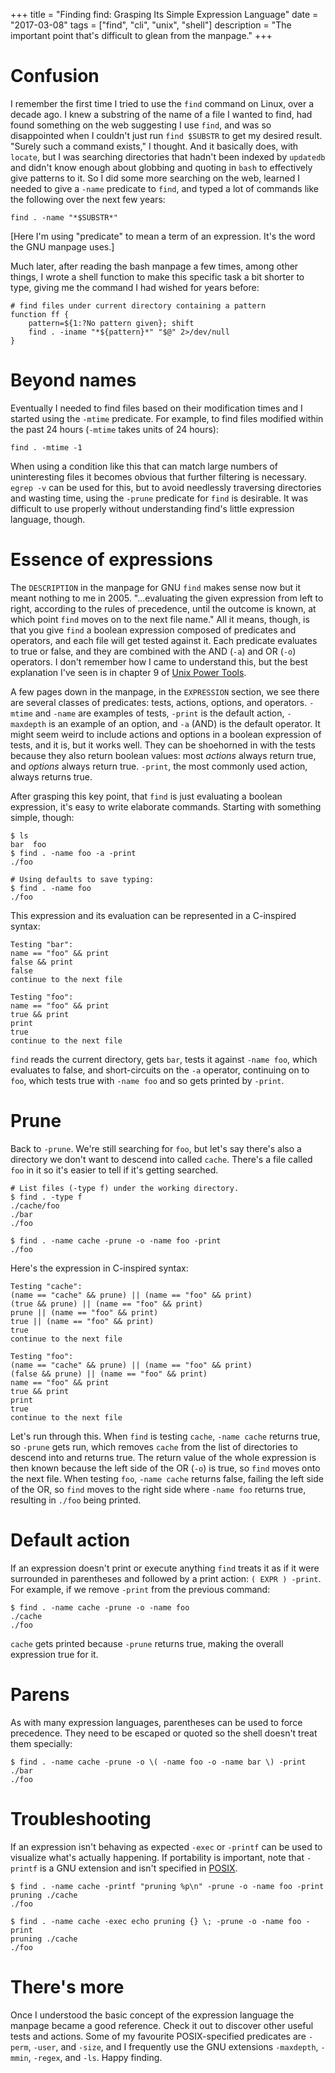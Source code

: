 +++
title = "Finding find: Grasping Its Simple Expression Language"
date = "2017-03-08"
tags = ["find", "cli", "unix", "shell"]
description = "The important point that's difficult to glean from the manpage."
+++

# Confusion

I remember the first time I tried to use the `find` command on Linux, over a decade ago. I knew a substring of the name of a file I wanted to find, had found something on the web suggesting I use `find`, and was so disappointed when I couldn't just run `find $SUBSTR` to get my desired result. "Surely such a command exists," I thought. And it basically does, with `locate`, but I was searching directories that hadn't been indexed by `updatedb` and didn't know enough about globbing and quoting in `bash` to effectively give patterns to it. So I did some more searching on the web, learned I needed to give a `-name` predicate to `find`, and typed a lot of commands like the following over the next few years:

    find . -name "*$SUBSTR*"

[Here I'm using "predicate" to mean a term of an expression. It's the word the GNU manpage uses.]

Much later, after reading the bash manpage a few times, among other things, I wrote a shell function to make this specific task a bit shorter to type, giving me the command I had wished for years before:

    # find files under current directory containing a pattern
    function ff {
        pattern=${1:?No pattern given}; shift
        find . -iname "*${pattern}*" "$@" 2>/dev/null
    }

# Beyond names

Eventually I needed to find files based on their modification times and I started using the `-mtime` predicate. For example, to find files modified within the past 24 hours (`-mtime` takes units of 24 hours):

    find . -mtime -1

When using a condition like this that can match large numbers of uninteresting files it becomes obvious that further filtering is necessary. `egrep -v` can be used for this, but to avoid needlessly traversing directories and wasting time, using the `-prune` predicate for `find` is desirable. It was difficult to use properly without understanding find's little expression language, though.

# Essence of expressions

The `DESCRIPTION` in the manpage for GNU `find` makes sense now but it meant nothing to me in 2005. "...evaluating the given expression from left to right, according to the rules of precedence, until the outcome is known, at which point `find` moves on to the next file name." All it means, though, is that you give `find` a boolean expression composed of predicates and operators, and each file will get tested against it. Each predicate evaluates to true or false, and they are combined with the AND (`-a`) and OR (`-o`) operators. I don't remember how I came to understand this, but the best explanation I've seen is in chapter 9 of [Unix Power Tools](http://shop.oreilly.com/product/9780596003302.do).

A few pages down in the manpage, in the `EXPRESSION` section, we see there are several classes of predicates: tests, actions, options, and operators. `-mtime` and `-name` are examples of tests, `-print` is the default action, `-maxdepth` is an example of an option, and `-a` (AND) is the default operator. It might seem weird to include actions and options in a boolean expression of tests, and it is, but it works well. They can be shoehorned in with the tests because they also return boolean values: most *actions* always return true, and *options* always return true. `-print`, the most commonly used action, always returns true.

After grasping this key point, that `find` is just evaluating a boolean expression, it's easy to write elaborate commands. Starting with something simple, though:

    $ ls
    bar  foo
    $ find . -name foo -a -print
    ./foo

    # Using defaults to save typing:
    $ find . -name foo
    ./foo

This expression and its evaluation can be represented in a C-inspired syntax:

    Testing "bar":
    name == "foo" && print
    false && print
    false
    continue to the next file

    Testing "foo":
    name == "foo" && print
    true && print
    print
    true
    continue to the next file

`find` reads the current directory, gets `bar`, tests it against `-name foo`, which evaluates to false, and short-circuits on the `-a` operator, continuing on to `foo`, which tests true with `-name foo` and so gets printed by `-print`.

# Prune

Back to `-prune`. We're still searching for `foo`, but let's say there's also a directory we don't want to descend into called `cache`. There's a file called `foo` in it so it's easier to tell if it's getting searched.

    # List files (-type f) under the working directory.
    $ find . -type f
    ./cache/foo
    ./bar
    ./foo

    $ find . -name cache -prune -o -name foo -print
    ./foo

Here's the expression in C-inspired syntax:

    Testing "cache":
    (name == "cache" && prune) || (name == "foo" && print)
    (true && prune) || (name == "foo" && print)
    prune || (name == "foo" && print)
    true || (name == "foo" && print)
    true
    continue to the next file

    Testing "foo":
    (name == "cache" && prune) || (name == "foo" && print)
    (false && prune) || (name == "foo" && print)
    name == "foo" && print
    true && print
    print
    true
    continue to the next file
    
Let's run through this. When `find` is testing `cache`, `-name cache` returns true, so `-prune` gets run, which removes `cache` from the list of directories to descend into and returns true. The return value of the whole expression is then known because the left side of the OR (`-o`) is true, so `find` moves onto the next file. When testing `foo`, `-name cache` returns false, failing the left side of the OR, so `find` moves to the right side where `-name foo` returns true, resulting in `./foo` being printed.

# Default action

If an expression doesn't print or execute anything `find` treats it as if it were surrounded in parentheses and followed by a print action: `( EXPR ) -print`. For example, if we remove `-print` from the previous command:

    $ find . -name cache -prune -o -name foo
    ./cache
    ./foo

`cache` gets printed because `-prune` returns true, making the overall expression true for it.

# Parens

As with many expression languages, parentheses can be used to force precedence. They need to be escaped or quoted so the shell doesn't treat them specially:

    $ find . -name cache -prune -o \( -name foo -o -name bar \) -print
    ./bar
    ./foo

# Troubleshooting

If an expression isn't behaving as expected `-exec` or `-printf` can be used to visualize what's actually happening. If portability is important, note that `-printf` is a GNU extension and isn't specified in [POSIX](http://pubs.opengroup.org/onlinepubs/9699919799/utilities/find.html).

    $ find . -name cache -printf "pruning %p\n" -prune -o -name foo -print
    pruning ./cache
    ./foo

    $ find . -name cache -exec echo pruning {} \; -prune -o -name foo -print
    pruning ./cache
    ./foo

# There's more

Once I understood the basic concept of the expression language the manpage became a good reference. Check it out to discover other useful tests and actions. Some of my favourite POSIX-specified predicates are `-perm`, `-user`, and `-size`, and I frequently use the GNU extensions `-maxdepth`, `-mmin`, `-regex`, and `-ls`. Happy finding.
